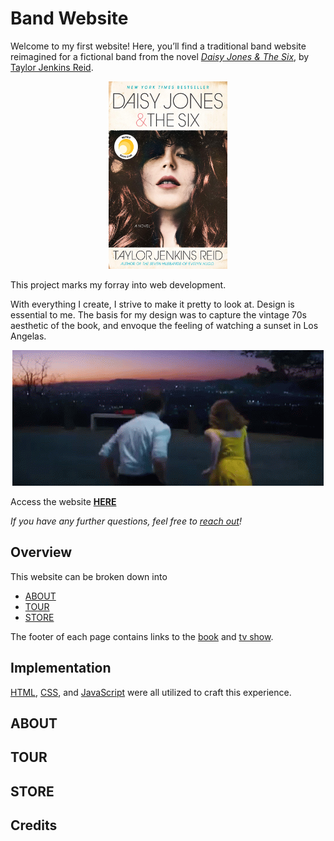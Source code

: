# Band Website
Welcome to my first website! Here, you’ll find a traditional band website reimagined for a fictional band from the novel [*Daisy Jones & The Six*](https://www.goodreads.com/book/show/40597810-daisy-jones-the-six), by [Taylor Jenkins Reid](https://taylorjenkinsreid.com).

<p align="center">
  <img src="./images/book.jpeg" width="190" height="300"/>
</p>

This project marks my forray into web development.  

With everything I create, I strive to make it pretty to look at. Design is essential to me. The basis for my design was to capture the vintage 70s aesthetic of the book, and envoque the feeling of watching a sunset in Los Angelas. 

<p align="center">
  <img src="./extras/los-angeles-sunset.gif" />
</p>

Access the website [**HERE**](https://vvhawk.github.io/band-website/index.html)

*If you have any further questions, feel free to [reach out](https://github.com/vvhawk)!*

## Overview
This website can be broken down into

- [ABOUT](#about) 
- [TOUR](#tour)
- [STORE](#store)

The footer of each page contains links to the [book](https://www.goodreads.com/book/show/40597810-daisy-jones-the-six) and [tv show](). 

## Implementation
[HTML](https://en.wikipedia.org/wiki/HTML), [CSS](https://en.wikipedia.org/wiki/CSS), and [JavaScript](https://en.wikipedia.org/wiki/JavaScript) were all utilized to craft this experience.

## ABOUT

## TOUR

## STORE

## Credits
